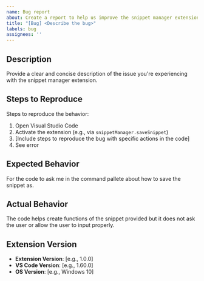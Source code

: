 ```yaml
---
name: Bug report
about: Create a report to help us improve the snippet manager extension
title: "[Bug] <Describe the bug>"
labels: bug
assignees: ''
---
```


## Description

Provide a clear and concise description of the issue you're experiencing with the snippet manager extension.

## Steps to Reproduce

Steps to reproduce the behavior:
1. Open Visual Studio Code
2. Activate the extension (e.g., via `snippetManager.saveSnippet`)
3. [Include steps to reproduce the bug with specific actions in the code]
4. See error

## Expected Behavior

For the code to ask me in the command pallete about how to save the snippet as.

## Actual Behavior

The code helps create functions of the snippet provided but it does not ask the user or allow the user to input properly. 

## Extension Version
- **Extension Version**: [e.g., 1.0.0]
- **VS Code Version**: [e.g., 1.60.0]
- **OS Version**: [e.g., Windows 10]


